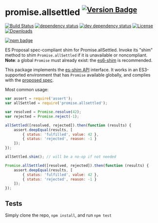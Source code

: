 # promise.allsettled <sup>[![Version Badge][npm-version-svg]][package-url]</sup>

[![Build Status][travis-svg]][travis-url]
[![dependency status][deps-svg]][deps-url]
[![dev dependency status][dev-deps-svg]][dev-deps-url]
[![License][license-image]][license-url]
[![Downloads][downloads-image]][downloads-url]

[![npm badge][npm-badge-png]][package-url]

ES Proposal spec-compliant shim for Promise.allSettled. Invoke its "shim" method to shim `Promise.allSettled` if it is unavailable or noncompliant. **Note**: a global `Promise` must already exist: the [es6-shim](https://github.com/es-shims/es6-shim) is recommended.

This package implements the [es-shim API](https://github.com/es-shims/api) interface. It works in an ES3-supported environment that has `Promise` available globally, and complies with the [proposed spec](https://github.com/tc39/proposal-promise-allSettled).

Most common usage:
```js
var assert = require('assert');
var allSettled = require('promise.allsettled');

var resolved = Promise.resolve(42);
var rejected = Promise.reject(-1);

allSettled([resolved, rejected]).then(function (results) {
	assert.deepEqual(results, [
		{ status: 'fulfilled', value: 42 },
		{ status: 'rejected', reason: -1 }
	]);
});

allSettled.shim(); // will be a no-op if not needed

Promise.allSettled([resolved, rejected]).then(function (results) {
	assert.deepEqual(results, [
		{ status: 'fulfilled', value: 42 },
		{ status: 'rejected', reason: -1 }
	]);
});
```

## Tests
Simply clone the repo, `npm install`, and run `npm test`

[package-url]: https://npmjs.com/package/promise.allsettled
[npm-version-svg]: http://versionbadg.es/es-shims/Promise.allSettled.svg
[travis-svg]: https://travis-ci.org/es-shims/Promise.allSettled.svg
[travis-url]: https://travis-ci.org/es-shims/Promise.allSettled
[deps-svg]: https://david-dm.org/es-shims/Promise.allSettled.svg
[deps-url]: https://david-dm.org/es-shims/Promise.allSettled
[dev-deps-svg]: https://david-dm.org/es-shims/Promise.allSettled/dev-status.svg
[dev-deps-url]: https://david-dm.org/es-shims/Promise.allSettled#info=devDependencies
[npm-badge-png]: https://nodei.co/npm/promise.allsettled.png?downloads=true&stars=true
[license-image]: http://img.shields.io/npm/l/promise.allsettled.svg
[license-url]: LICENSE
[downloads-image]: http://img.shields.io/npm/dm/promise.allsettled.svg
[downloads-url]: http://npm-stat.com/charts.html?package=promise.allsettled
